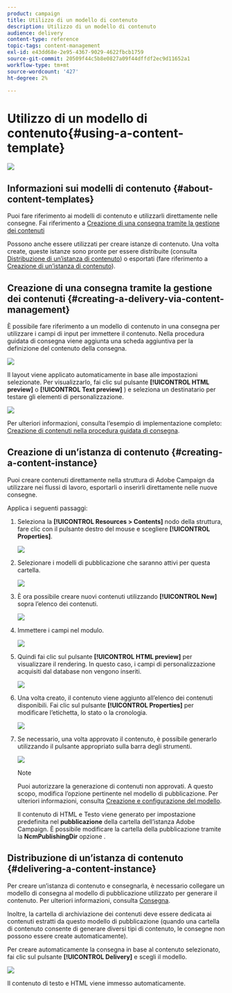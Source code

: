 ```yaml
---
product: campaign
title: Utilizzo di un modello di contenuto
description: Utilizzo di un modello di contenuto
audience: delivery
content-type: reference
topic-tags: content-management
exl-id: e43dd68e-2e95-4367-9029-4622fbcb1759
source-git-commit: 20509f44c5b8e0827a09f44dffdf2ec9d11652a1
workflow-type: tm+mt
source-wordcount: '427'
ht-degree: 2%

---
```


# Utilizzo di un modello di contenuto{#using-a-content-template}

![](../../assets/common.svg)

## Informazioni sui modelli di contenuto {#about-content-templates}

Puoi fare riferimento ai modelli di contenuto e utilizzarli direttamente nelle consegne. Fai riferimento a [Creazione di una consegna tramite la gestione dei contenuti](#creating-a-delivery-via-content-management)

Possono anche essere utilizzati per creare istanze di contenuto. Una volta create, queste istanze sono pronte per essere distribuite (consulta [Distribuzione di un’istanza di contenuto](#delivering-a-content-instance)) o esportati (fare riferimento a [Creazione di un’istanza di contenuto](#creating-a-content-instance)).

## Creazione di una consegna tramite la gestione dei contenuti {#creating-a-delivery-via-content-management}

È possibile fare riferimento a un modello di contenuto in una consegna per utilizzare i campi di input per immettere il contenuto. Nella procedura guidata di consegna viene aggiunta una scheda aggiuntiva per la definizione del contenuto della consegna.

![](assets/s_ncs_content_deliver_a_content.png)

Il layout viene applicato automaticamente in base alle impostazioni selezionate. Per visualizzarlo, fai clic sul pulsante **[!UICONTROL HTML preview]** o **[!UICONTROL Text preview]** ) e seleziona un destinatario per testare gli elementi di personalizzazione.

![](assets/s_ncs_content_deliver_a_content_html.png)

Per ulteriori informazioni, consulta l’esempio di implementazione completo: [Creazione di contenuti nella procedura guidata di consegna](use-case--creating-content-management.md#creating-content-in-the-delivery-wizard).

## Creazione di un’istanza di contenuto {#creating-a-content-instance}

Puoi creare contenuti direttamente nella struttura di Adobe Campaign da utilizzare nei flussi di lavoro, esportarli o inserirli direttamente nelle nuove consegne.

Applica i seguenti passaggi:

1. Seleziona la **[!UICONTROL Resources > Contents]** nodo della struttura, fare clic con il pulsante destro del mouse e scegliere **[!UICONTROL Properties]**.

   ![](assets/s_ncs_content_folder_properties.png)

1. Selezionare i modelli di pubblicazione che saranno attivi per questa cartella.

   ![](assets/s_ncs_content_folder_templates.png)

1. È ora possibile creare nuovi contenuti utilizzando **[!UICONTROL New]** sopra l’elenco dei contenuti.

   ![](assets/s_ncs_content_folder_create_a_template.png)

1. Immettere i campi nel modulo.

   ![](assets/s_ncs_content_folder_use_a_template.png)

1. Quindi fai clic sul pulsante **[!UICONTROL HTML preview]** per visualizzare il rendering. In questo caso, i campi di personalizzazione acquisiti dal database non vengono inseriti.

   ![](assets/s_ncs_content_folder_use_a_template_preview.png)

1. Una volta creato, il contenuto viene aggiunto all’elenco dei contenuti disponibili. Fai clic sul pulsante **[!UICONTROL Properties]** per modificare l’etichetta, lo stato o la cronologia.

   ![](assets/s_ncs_content_folder_template_properties.png)

1. Se necessario, una volta approvato il contenuto, è possibile generarlo utilizzando il pulsante appropriato sulla barra degli strumenti.

   ![](assets/s_ncs_content_folder_template_generate.png)

   >[!NOTE]
   >
   >Puoi autorizzare la generazione di contenuti non approvati. A questo scopo, modifica l’opzione pertinente nel modello di pubblicazione. Per ulteriori informazioni, consulta [Creazione e configurazione del modello](publication-templates.md#creating-and-configuring-the-template).

   Il contenuto di HTML e Testo viene generato per impostazione predefinita nel **pubblicazione** della cartella dell’istanza Adobe Campaign. È possibile modificare la cartella della pubblicazione tramite la **NcmPublishingDir** opzione .

## Distribuzione di un’istanza di contenuto {#delivering-a-content-instance}

Per creare un’istanza di contenuto e consegnarla, è necessario collegare un modello di consegna al modello di pubblicazione utilizzato per generare il contenuto. Per ulteriori informazioni, consulta [Consegna](publication-templates.md#delivery).

Inoltre, la cartella di archiviazione dei contenuti deve essere dedicata ai contenuti estratti da questo modello di pubblicazione (quando una cartella di contenuto consente di generare diversi tipi di contenuto, le consegne non possono essere create automaticamente).

Per creare automaticamente la consegna in base al contenuto selezionato, fai clic sul pulsante **[!UICONTROL Delivery]** e scegli il modello.

![](assets/s_ncs_content_folder_create_the_delivery.png)

Il contenuto di testo e HTML viene immesso automaticamente.

